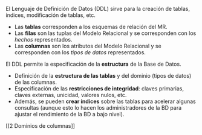
El Lenguaje de Definición de Datos (DDL) sirve para la creación de tablas, índices, modificación de tablas, etc.

* Las **tablas** corresponden a los esquemas de relación del MR.
* Las **filas** son las tuplas del Modelo Relacional y se corresponden con los *hechos* representados.
* Las **columnas** son los atributos del Modelo Relacional y se corresponden con los *tipos de datos* representados.

El DDL permite la especificación de la **estructura** de la Base de Datos.

* Definición de la **estructura de las tablas** y del dominio (tipos de datos) de las columnas.
* Especificación de las **restricciones de integridad**: claves primarias, claves externas, unicidad, valores nulos, etc.
* Además, se pueden **crear índices** sobre las tablas para acelerar algunas consultas (aunque esto lo hacen los administradores de la BD para ajustar el rendimiento de la BD a bajo nivel).

[[2 Dominios de columnas]]

